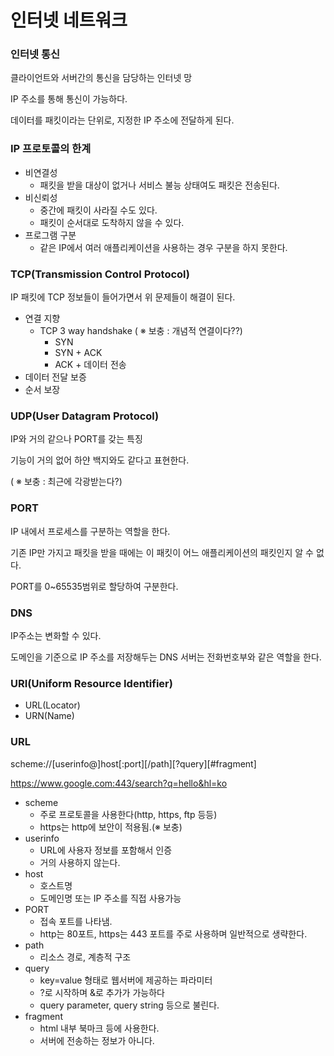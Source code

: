 # 인터넷 네트워크

### 인터넷 통신

클라이언트와 서버간의 통신을 담당하는 인터넷 망

IP 주소를 통해 통신이 가능하다.

데이터를 패킷이라는 단위로, 지정한 IP 주소에 전달하게 된다.

### IP 프로토콜의 한계

- 비연결성
    - 패킷을 받을 대상이 없거나 서비스 불능 상태여도 패킷은 전송된다.
- 비신뢰성
    - 중간에 패킷이 사라질 수도 있다.
    - 패킷이 순서대로 도착하지 않을 수 있다.
- 프로그램 구분
    - 같은 IP에서 여러 애플리케이션을 사용하는 경우 구분을 하지 못한다.

### TCP(Transmission Control Protocol)

IP 패킷에 TCP 정보들이 들어가면서 위 문제들이 해결이 된다.

- 연결 지향
    - TCP 3 way handshake ( ※ 보충 : 개념적 연결이다??)
        - SYN
        - SYN + ACK
        - ACK + 데이터 전송
- 데이터 전달 보증
- 순서 보장

### UDP(User Datagram Protocol)

IP와 거의 같으나 PORT를 갖는 특징

기능이 거의 없어 하얀 백지와도 같다고 표현한다.

( ※ 보충 : 최근에 각광받는다?)

### PORT

IP 내에서 프로세스를 구분하는 역할을 한다.

기존 IP만 가지고 패킷을 받을 때에는 이 패킷이 어느 애플리케이션의 패킷인지 알 수 없다.

PORT를 0~65535범위로 할당하여 구분한다.

### DNS

IP주소는 변화할 수 있다.

도메인을 기준으로 IP 주소를 저장해두는 DNS 서버는 전화번호부와 같은 역할을 한다.

### URI(Uniform Resource Identifier)

- URL(Locator)
- URN(Name)

### URL

scheme://[userinfo@]host[:port][/path][?query][#fragment]

https://www.google.com:443/search?q=hello&hl=ko

- scheme
    - 주로 프로토콜을 사용한다(http, https, ftp 등등)
    - https는 http에 보안이 적용됨.(※ 보충)
- userinfo
    - URL에 사용자 정보를 포함해서 인증
    - 거의 사용하지 않는다.
- host
    - 호스트명
    - 도메인명 또는 IP 주소를 직접 사용가능
- PORT
    - 접속 포트를 나타냄.
    - http는 80포트, https는 443 포트를 주로 사용하며 일반적으로 생략한다.
- path
    - 리소스 경로, 계층적 구조
- query
    - key=value 형태로 웹서버에 제공하는 파라미터
    - ?로 시작하며 &로 추가가 가능하다
    - query parameter, query string 등으로 불린다.
- fragment
    - html 내부 북마크 등에 사용한다.
    - 서버에 전송하는 정보가 아니다.